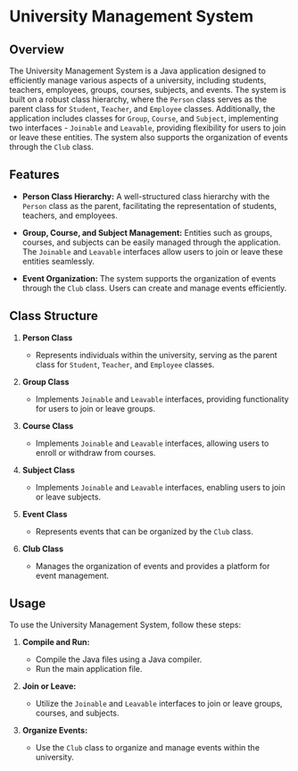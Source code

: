 # University Management System

## Overview

The University Management System is a Java application designed to efficiently manage various aspects of a university, including students, teachers, employees, groups, courses, subjects, and events. The system is built on a robust class hierarchy, where the `Person` class serves as the parent class for `Student`, `Teacher`, and `Employee` classes. Additionally, the application includes classes for `Group`, `Course`, and `Subject`, implementing two interfaces - `Joinable` and `Leavable`, providing flexibility for users to join or leave these entities. The system also supports the organization of events through the `Club` class.

## Features

- **Person Class Hierarchy:** A well-structured class hierarchy with the `Person` class as the parent, facilitating the representation of students, teachers, and employees.

- **Group, Course, and Subject Management:** Entities such as groups, courses, and subjects can be easily managed through the application. The `Joinable` and `Leavable` interfaces allow users to join or leave these entities seamlessly.

- **Event Organization:** The system supports the organization of events through the `Club` class. Users can create and manage events efficiently.

## Class Structure

1. **Person Class**
   - Represents individuals within the university, serving as the parent class for `Student`, `Teacher`, and `Employee` classes.

2. **Group Class**
   - Implements `Joinable` and `Leavable` interfaces, providing functionality for users to join or leave groups.

3. **Course Class**
   - Implements `Joinable` and `Leavable` interfaces, allowing users to enroll or withdraw from courses.

4. **Subject Class**
   - Implements `Joinable` and `Leavable` interfaces, enabling users to join or leave subjects.

5. **Event Class**
   - Represents events that can be organized by the `Club` class.

6. **Club Class**
   - Manages the organization of events and provides a platform for event management.

## Usage

To use the University Management System, follow these steps:

1. **Compile and Run:**
   - Compile the Java files using a Java compiler.
   - Run the main application file.
2. **Join or Leave:**
   - Utilize the `Joinable` and `Leavable` interfaces to join or leave groups, courses, and subjects.

3. **Organize Events:**
   - Use the `Club` class to organize and manage events within the university.

